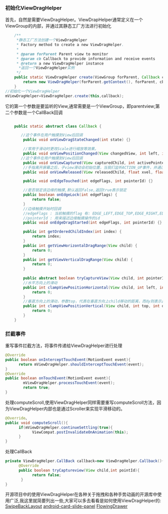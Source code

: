 ### 初始化ViewDragHelper
首先，自然是需要ViewDragHelper。ViewDrapHelper通常定义在一个ViewGroup的内部，并通过其静态工厂方法进行初始化
```java
    /**
     *静态工厂方法创建一个ViewDragHelper
     * Factory method to create a new ViewDragHelper.
     *
     * @param forParent Parent view to monitor
     * @param cb Callback to provide information and receive events
     * @return a new ViewDragHelper instance
      *返回一个ViewDragHelper实例
     */
    public static ViewDragHelper create(ViewGroup forParent, Callback cb) {
        return new ViewDragHelper(forParent.getContext(), forParent, cb);
    }
//初始化一个ViewDragHelper
mViewDragHelper=ViewDragHelper.create(this,callback);
```
它的第一个参数是要监听的View,通常需要是一个ViewGroup，即parentview;第二个参数是一个CallBack回调
```java

    public static abstract class Callback {

       //这个事件在用户触摸到View后回调
        public void onViewDragStateChanged(int state) {}

        //常用于滑动时更改Scale进行缩放等效果。
        public void onViewPositionChanged(View changedView, int left, int top, int dx, int dy) {}
       //这个事件在用户触摸到View后回调
        public void onViewCaptured(View capturedChild, int activePointerId) {} 
        //手指离开屏幕之后，子view滑动会初始位置，当我们监听ACTION_UP事件，并通过调用Scroller来实现。
        public void onViewReleased(View releasedChild, float xvel, float yvel) {}  

        public void onEdgeTouched(int edgeFlags, int pointerId) {}

        //是否锁定该边缘的触摸,默认返回false,返回true表示锁定
        public boolean onEdgeLock(int edgeFlags) {
            return false;
        }    
        //边缘触摸开始时回调
        //edgeFlags : 当前触摸的flag 有: EDGE_LEFT,EDGE_TOP,EDGE_RIGHT,EDGE_BOTTOM
        //pointerId : 用来描述边缘触摸操作的id
        public void onEdgeDragStarted(int edgeFlags, int pointerId) {}

        public int getOrderedChildIndex(int index) {
            return index;
        }
        public int getViewHorizontalDragRange(View child) {
            return 0;
        }  
        public int getViewVerticalDragRange(View child) {
            return 0;
        }
        
        public abstract boolean tryCaptureView(View child, int pointerId); 
        //水平方向上的滑动
        public int clampViewPositionHorizontal(View child, int left, int dx) {
            return 0;
        }
        //垂直方向上的滑动，参数top，代表在垂直方向上child移动的距离，而dy则表示比较前一次的增量
        public int clampViewPositionVertical(View child, int top, int dy) {
            return 0;
        }
    }
```
### 拦截事件
重写事件拦截方法，将事件传递给ViewDragHelper进行处理
```java
@Override
public boolean onInterceptTouchEvent(MotionEvent event){
      return mViewDragHelper.shouldInterceptTouchEvent(event);
}
@Override
public boolean onTouchEvent(MotionEvent event){
        mViewDragHelper.processTouchEvent(event);
        return true;
}
```
处理computeScroll,使用ViewDragHelper同样需要重写computeScroll方法，因为ViewDragHelper内部也是通过Scroller来实现平滑移动的。
```java
@Override、
public void computeScroll(){
      if(mViewDragHelper.continueSettling(true){
            ViewCompat.postInvalidateOnAnimation(this); 
      }
}
```
处理CallBack
```java
private ViewDragHelper.CallBack callback=new ViewDragHelper.Callback(){
      @Override
      public boolean tryCaptureview(View child,int pointId){
            return false;
       }
}
```
开源项目中的使用ViewDragHelper在各种关于拖拽和各种手势动画的开源库中使用广泛,我这里就简要列出一些,大家可以多去看看是如何使用ViewDragHelper的:
[SwipeBackLayout](https://github.com/ikew0ng/SwipeBackLayout)
[android-card-slide-panel](https://github.com/xmuSistone/android-card-slide-panel)
[FlowingDrawer](https://github.com/mxn21/FlowingDrawer)

